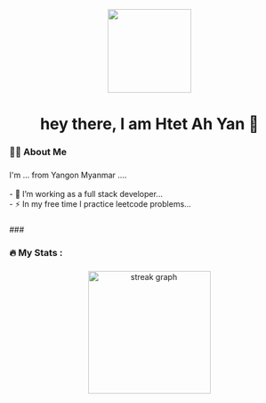 <div align="center">
  <img height="150" src="https://camo.githubusercontent.com/62da68eb62b1e5f175f7d1f0191dd89a653d7908feb22d37d4a0ab07365d6791/68747470733a2f2f6d656469612e67697068792e636f6d2f6d656469612f4d3967624264396e6244724f5475314d71782f67697068792e676966"  />
</div>

###


###



###

<h1 align="center">hey there, I am Htet Ah Yan 👋</h1>

###

<h3 align="left">👩‍💻  About Me</h3>

###

<p align="left">I'm ... from Yangon Myanmar ....<br><br>- 🔭 I’m working as a full stack developer...<br>- ⚡ In my free time I practice leetcode problems...</p>

###


###



###</div>

<h3 align="left">🔥   My Stats :</h3>

###

<div align="center">
  
  <img src="https://github-readme-streak-stats.herokuapp.com?user=htetahyan&theme=highcontrast" height="220" alt="streak graph"  />
</div>

###
